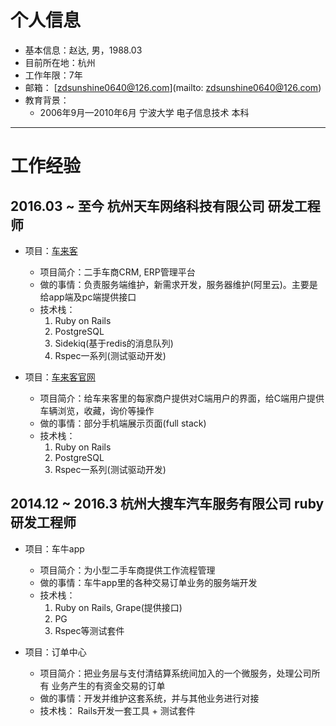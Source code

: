 # 个人信息

- 基本信息：赵达, 男，1988.03
- 目前所在地：杭州
- 工作年限：7年
- 邮箱： [zdsunshine0640@126.com](mailto: zdsunshine0640@126.com)
- 教育背景：
  - 2006年9月—2010年6月 宁波大学 电子信息技术 本科

---- 

# 工作经验

## 2016.03 \~ 至今 杭州天车网络科技有限公司 研发工程师
- 项目：[车来客][1]
  - 项目简介：二手车商CRM, ERP管理平台
  - 做的事情：负责服务端维护，新需求开发，服务器维护(阿里云)。主要是给app端及pc端提供接口
  - 技术栈：
	1. Ruby on Rails
	2. PostgreSQL
	3. Sidekiq(基于redis的消息队列)
	4. Rspec一系列(测试驱动开发)

- 项目：[车来客官网][2]
  - 项目简介：给车来客里的每家商户提供对C端用户的界面，给C端用户提供车辆浏览，收藏，询价等操作
  - 做的事情：部分手机端展示页面(full stack)
  - 技术栈：
	1. Ruby on Rails
	2. PostgreSQL
	3. Rspec一系列(测试驱动开发)

## 2014.12 \~ 2016.3 杭州大搜车汽车服务有限公司 ruby研发工程师
- 项目：车牛app
  - 项目简介：为小型二手车商提供工作流程管理
  - 做的事情：车牛app里的各种交易订单业务的服务端开发
  - 技术栈：
	1. Ruby on Rails, Grape(提供接口)
	2. PG
	3. Rspec等测试套件

- 项目：订单中心
  - 项目简介：把业务层与支付清结算系统间加入的一个微服务，处理公司所有
    业务产生的有资金交易的订单
  - 做的事情：开发并维护这套系统，并与其他业务进行对接
  - 技术栈： Rails开发一套工具 + 测试套件

[1]:	http://pc.chelaike.com/
[2]:	http://6.site.chelaike.com/
